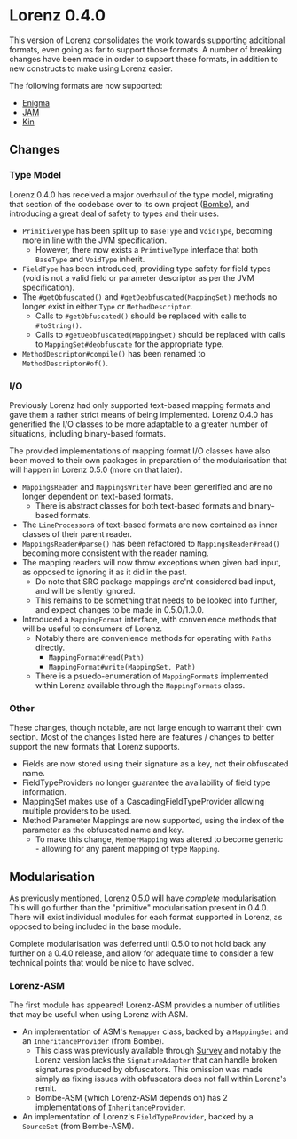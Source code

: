 Lorenz 0.4.0
============

This version of Lorenz consolidates the work towards supporting additional formats, even
going as far to support those formats. A number of breaking changes have been made in order
to support these formats, in addition to new constructs to make using Lorenz easier.

The following formats are now supported:

- [Enigma](http://www.cuchazinteractive.com/enigma/)
- [JAM](https://github.com/caseif/JAM)
- [Kin](https://github.com/KyoriPowered/heart/blob/8b739bf173a43933d6743b86be16e811a0293624/src/main/java/net/kyori/heart/mapping/type/KinMappingType.java)

## Changes

### Type Model

Lorenz 0.4.0 has received a major overhaul of the type model, migrating that section of
the codebase over to its own project ([Bombe](https://github.com/jamiemansfield/Bombe)),
and introducing a great deal of safety to types and their uses.

- `PrimitiveType` has been split up to `BaseType` and `VoidType`, becoming more in line
  with the JVM specification.
  - However, there now exists a `PrimtiveType` interface that both `BaseType` and
    `VoidType` inherit.
- `FieldType` has been introduced, providing type safety for field types (void is not a
  valid field or parameter descriptor as per the JVM specification).
- The `#getObfuscated()` and `#getDeobfuscated(MappingSet)` methods no longer exist in
  either `Type` or `MethodDescriptor`.
  - Calls to `#getObfuscated()` should be replaced with calls to `#toString()`.
  - Calls to `#getDeobfuscated(MappingSet)` should be replaced with calls to
    `MappingSet#deobfuscate` for the appropriate type.
- `MethodDescriptor#compile()` has been renamed to `MethodDescriptor#of()`.

### I/O

Previously Lorenz had only supported text-based mapping formats and gave them a rather
strict means of being implemented. Lorenz 0.4.0 has generified the I/O classes to be more
adaptable to a greater number of situations, including binary-based formats.

The provided implementations of mapping format I/O classes have also been moved to their
own packages in preparation of the modularisation that will happen in Lorenz 0.5.0 (more
on that later).

- `MappingsReader` and `MappingsWriter` have been generified and are no longer dependent
  on text-based formats.
  - There is abstract classes for both text-based formats and binary-based formats.
- The `LineProcessor`s of text-based formats are now contained as inner classes of their
  parent reader.
- `MappingsReader#parse()` has been refactored to `MappingsReader#read()` becoming more
  consistent with the reader naming.
- The mapping readers will now throw exceptions when given bad input, as opposed to ignoring
  it as it did in the past.
  - Do note that SRG package mappings are'nt considered bad input, and will be silently
    ignored.
  - This remains to be something that needs to be looked into further, and expect changes
    to be made in 0.5.0/1.0.0.
- Introduced a `MappingFormat` interface, with convenience methods that will be useful to
  consumers of Lorenz.
  - Notably there are convenience methods for operating with `Path`s directly.
    - `MappingFormat#read(Path)`
    - `MappingFormat#write(MappingSet, Path)`
  - There is a psuedo-enumeration of `MappingFormat`s implemented within Lorenz available
    through the `MappingFormats` class.
  
### Other

These changes, though notable, are not large enough to warrant their own section. Most of
the changes listed here are features / changes to better support the new formats that
Lorenz supports.

- Fields are now stored using their signature as a key, not their obfuscated name.
- FieldTypeProviders no longer guarantee the availability of field type information.
- MappingSet makes use of a CascadingFieldTypeProvider allowing multiple providers to be used.
- Method Parameter Mappings are now supported, using the index of the parameter as the
  obfuscated name and key.
  - To make this change, `MemberMapping` was altered to become generic - allowing for any
    parent mapping of type `Mapping`.
  
## Modularisation

As previously mentioned, Lorenz 0.5.0 will have *complete* modularisation. This will go
further than the "primitive" modularisation present in 0.4.0. There will exist individual
modules for each format supported in Lorenz, as opposed to being included in the base
module.

Complete modularisation was deferred until 0.5.0 to not hold back any further on a 0.4.0
release, and allow for adequate time to consider a few technical points that would be nice
to have solved.
    
### Lorenz-ASM

The first module has appeared! Lorenz-ASM provides a number of utilities that may be useful
when using Lorenz with ASM.

- An implementation of ASM's `Remapper` class, backed by a `MappingSet` and an
  `InheritanceProvider` (from Bombe).
  - This class was previously available through
    [Survey](https://github.com/jamiemansfield/Survey) and notably the Lorenz version
    lacks the `SignatureAdapter` that can handle broken signatures produced by obfuscators.
    This omission was made simply as fixing issues with obfuscators does not fall within
    Lorenz's remit.
  - Bombe-ASM (which Lorenz-ASM depends on) has 2 implementations of `InheritanceProvider`.
- An implementation of Lorenz's `FieldTypeProvider`, backed by a `SourceSet` (from
  Bombe-ASM).
